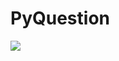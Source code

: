 # PyQuestion
<img src="https://surveysparrow.com/wp-content/uploads/2020/10/Employee-Engagement-Survey-Questions-To-Ask.jpg">
